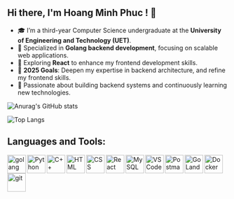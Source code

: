 ## Hi there, I'm Hoang Minh Phuc ! 👋


- 🎓 I’m a third-year Computer Science undergraduate at the **University of Engineering and Technology (UET)**.  
- 🌱 Specialized in **Golang backend development**, focusing on scalable web applications.  
- 🔭 Exploring **React** to enhance my frontend development skills.  
- 🎯 **2025 Goals**: Deepen my expertise in backend architecture, and refine my frontend skills.  
- 🚀 Passionate about building backend systems and continuously learning new technologies.

![Anurag's GitHub stats](https://github-readme-stats.vercel.app/api?username=hoangminhphuc&show_icons=true&theme=graywhite&rank_icon=github)

![Top Langs](https://github-readme-stats.vercel.app/api/top-langs/?username=hoangminhphuc&hide_progress=true)

## Languages and Tools:

<p align="left">
  <a href="https://golang.org" target="_blank"> 
  <img align="left" src="https://cdn.jsdelivr.net/gh/devicons/devicon/icons/go/go-original.svg" alt="golang" height="42px"/> 
</a>  
<a href="https://www.python.org" target="_blank">
  <img align="left" alt="Python" height="42px" src="https://cdn.jsdelivr.net/gh/devicons/devicon/icons/python/python-original.svg">
</a> 
<a href="https://isocpp.org" target="_blank"> 
  <img align="left" alt="C++" height="42px" src="https://cdn.jsdelivr.net/gh/devicons/devicon/icons/cplusplus/cplusplus-original.svg"> 
</a> 
<a href="https://developer.mozilla.org/en-US/docs/Web/HTML" target="_blank"> 
  <img align="left" alt="HTML" height="42px" src="https://cdn.jsdelivr.net/gh/devicons/devicon/icons/html5/html5-original.svg"> 
</a> 
<a href="https://developer.mozilla.org/en-US/docs/Web/CSS" target="_blank">
  <img align="left" alt="CSS" height="42px" src="https://cdn.jsdelivr.net/gh/devicons/devicon/icons/css3/css3-original.svg">
</a> 
<a href="https://reactjs.org/" target="_blank"> 
  <img align="left" alt="React" height="42px" src="https://cdn.jsdelivr.net/gh/devicons/devicon/icons/react/react-original.svg">
</a> 
<a href="https://www.mysql.com/" target="_blank"> 
  <img align="left" alt="MySQL" height="42px" src="https://cdn.jsdelivr.net/gh/devicons/devicon/icons/mysql/mysql-original.svg"> 
</a> 
<a href="https://code.visualstudio.com/" target="_blank"> 
  <img align="left" alt="VSCode" height="42px" src="https://cdn.jsdelivr.net/gh/devicons/devicon/icons/vscode/vscode-original.svg"> 
</a> 
<a href="https://www.postman.com/" target="_blank"> 
  <img align="left" alt="Postman" height="42px" src="https://www.vectorlogo.zone/logos/getpostman/getpostman-icon.svg"> 
</a> 
<a href="https://www.jetbrains.com/go/" target="_blank"> 
  <img align="left" alt="GoLand" height="42px" src="https://resources.jetbrains.com/storage/products/goland/img/meta/goland_logo_300x300.png"> 
</a> 
<a href="https://www.docker.com/" target="_blank"> 
  <img align="left" alt="Docker" height="42px" src="https://cdn.jsdelivr.net/gh/devicons/devicon/icons/docker/docker-original.svg"> 
</a> 
<a href="https://git-scm.com/" target="_blank"> 
  <img src="https://raw.githubusercontent.com/rahul-jha98/github_readme_icons/main/language_and_tools/square/git-scm/git-scm.svg" align="left" alt="git" height='42px'/> 
</a>
</p>



<!--
**hoangminhphuc/hoangminhphuc** is a ✨ _special_ ✨ repository because its `README.md` (this file) appears on your GitHub profile.

Here are some ideas to get you started:

- 🔭 I’m currently working on ...
- 🌱 I’m currently learning ...
- 👯 I’m looking to collaborate on ...
- 🤔 I’m looking for help with ...
- 💬 Ask me about ...
- 📫 How to reach me: ...
- 😄 Pronouns: ...
- ⚡ Fun fact: ...
-->
